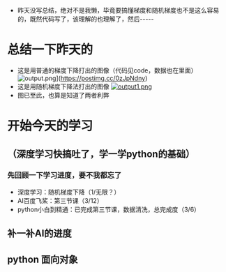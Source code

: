 * 昨天没写总结，绝对不是我懒，毕竟要搞懂梯度和随机梯度也不是这么容易的，既然代码写了，该理解的也理解了，然后-----
# 总结一下昨天的
* 这是用普通的梯度下降打出的图像（代码见code，数据也在里面）
![output.png](https://i.postimg.cc/t4BD2BVW/output.png)](https://postimg.cc/0zJpNdny)
* 这是用随机梯度下降法打出的图像
[![output1.png](https://i.postimg.cc/MGRMvTxH/output1.png)](https://postimg.cc/cKx4zdvG)
* 图已至此，也算是知道了两者利弊
# 开始今天的学习
## （深度学习快搞吐了，学一学python的基础）
### 先回顾一下学习进度，要不我都忘了
* 深度学习：随机梯度下降（1/无限？）
* AI百度飞桨：第三节课（3/12）
* python小白到精通：已完成第三节课，数据清洗，总完成度（3/6）
## 补一补AI的进度
## python 面向对象
